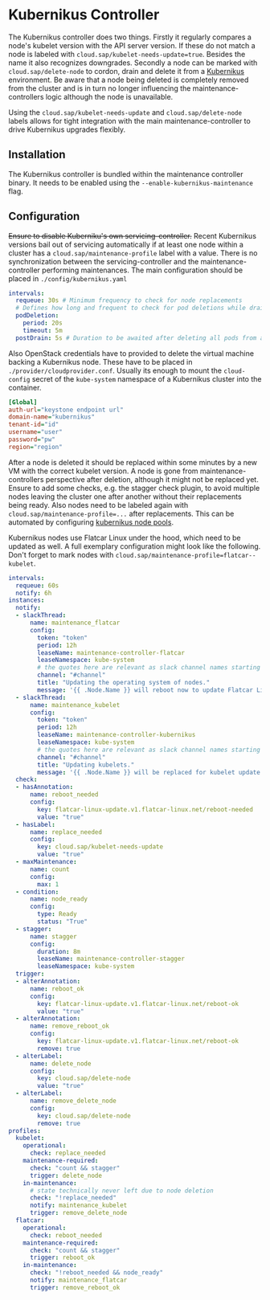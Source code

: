 # Kubernikus Controller
The Kubernikus controller does two things.
Firstly it regularly compares a node's kubelet version with the API server version.
If these do not match a node is labeled with `cloud.sap/kubelet-needs-update=true`.
Besides the name it also recognizes downgrades.
Secondly a node can be marked with `cloud.sap/delete-node` to cordon, drain and delete it from a [Kubernikus](https://github.com/sapcc/kubernikus) environment.
Be aware that a node being deleted is completely removed from the cluster and is in turn no longer influencing the maintenance-controllers logic although the node is unavailable.

Using the `cloud.sap/kubelet-needs-update` and `cloud.sap/delete-node` labels allows for tight integration with the main maintenance-controller to drive Kubernikus upgrades flexibly.

## Installation
The Kubernikus controller is bundled within the maintenance controller binary. It needs to be enabled using the `--enable-kubernikus-maintenance` flag.

## Configuration
~~Ensure to disable Kuberniku's own servicing-controller.~~
Recent Kubernikus versions bail out of servicing automatically if at least one node within a cluster has a `cloud.sap/maintenance-profile` label with a value.
There is no synchronization between the servicing-controller and the maintenance-controller performing maintenances.
The main configuration should be placed in `./config/kubernikus.yaml`
```yaml
intervals:
  requeue: 30s # Minimum frequency to check for node replacements
  # Defines how long and frequent to check for pod deletions while draining
  podDeletion:
    period: 20s
    timeout: 5m
  postDrain: 5s # Duration to be awaited after deleting all pods from a node, could help giving volume controllers enough time to unmount volumes properly, defaults to 10s
```
Also OpenStack credentials have to provided to delete the virtual machine backing a Kubernikus node.
These have to be placed in `./provider/cloudprovider.conf`.
Usually its enough to mount the `cloud-config` secret of the `kube-system` namespace of a Kubernikus cluster into the container.
```ini
[Global]
auth-url="keystone endpoint url"
domain-name="kubernikus"
tenant-id="id"
username="user"
password="pw"
region="region"
```
After a node is deleted it should be replaced within some minutes by a new VM with the correct kubelet version.
A node is gone from maintenance-controllers perspective after deletion, although it might not be replaced yet.
Ensure to add some checks, e.g. the stagger check plugin, to avoid multiple nodes leaving the cluster one after another without their replacements being ready.
Also nodes need to be labeled again with `cloud.sap/maintenance-profile=...` after replacements.
This can be automated by configuring [kubernikus node pools](https://github.com/sapcc/kubernikus/blob/master/swagger.yml#L584).

Kubernikus nodes use Flatcar Linux under the hood, which need to be updated as well.
A full exemplary configuration might look like the following.
Don't forget to mark nodes with `cloud.sap/maintenance-profile=flatcar--kubelet`.
```yaml
intervals:
  requeue: 60s
  notify: 6h
instances:
  notify:
  - slackThread:
      name: maintenance_flatcar
      config:
        token: "token"
        period: 12h
        leaseName: maintenance-controller-flatcar
        leaseNamespace: kube-system
        # the quotes here are relevant as slack channel names starting with # would render to YAML comment otherwise
        channel: "#channel"
        title: "Updating the operating system of nodes."
        message: '{{ .Node.Name }} will reboot now to update Flatcar Linux from version {{ index .Node.Labels "flatcar-linux-update.v1.flatcar-linux.net/version" }} to version {{ index .Node.Annotations "flatcar-linux-update.v1.flatcar-linux.net/new-version" }}'
  - slackThread:
      name: maintenance_kubelet
      config:
        token: "token"
        period: 12h
        leaseName: maintenance-controller-kubernikus
        leaseNamespace: kube-system
        # the quotes here are relevant as slack channel names starting with # would render to YAML comment otherwise
        channel: "#channel"
        title: "Updating kubelets."
        message: '{{ .Node.Name }} will be replaced for kubelet update.'
  check:
  - hasAnnotation:
      name: reboot_needed
      config:
        key: flatcar-linux-update.v1.flatcar-linux.net/reboot-needed
        value: "true"
  - hasLabel:
      name: replace_needed
      config:
        key: cloud.sap/kubelet-needs-update
        value: "true"
  - maxMaintenance:
      name: count
      config:
        max: 1
  - condition:
      name: node_ready
      config:
        type: Ready
        status: "True"
  - stagger:
      name: stagger
      config:
        duration: 8m
        leaseName: maintenance-controller-stagger
        leaseNamespace: kube-system
  trigger:
  - alterAnnotation:
      name: reboot_ok
      config:
        key: flatcar-linux-update.v1.flatcar-linux.net/reboot-ok
        value: "true"
  - alterAnnotation:
      name: remove_reboot_ok
      config:
        key: flatcar-linux-update.v1.flatcar-linux.net/reboot-ok
        remove: true
  - alterLabel:
      name: delete_node
      config:
        key: cloud.sap/delete-node
        value: "true"
  - alterLabel:
      name: remove_delete_node
      config:
        key: cloud.sap/delete-node
        remove: true
profiles:
  kubelet:
    operational:
      check: replace_needed
    maintenance-required:
      check: "count && stagger"
      trigger: delete_node
    in-maintenance:
      # state technically never left due to node deletion
      check: "!replace_needed"
      notify: maintenance_kubelet
      trigger: remove_delete_node
  flatcar:
    operational:
      check: reboot_needed
    maintenance-required:
      check: "count && stagger"
      trigger: reboot_ok
    in-maintenance:
      check: "!reboot_needed && node_ready"
      notify: maintenance_flatcar
      trigger: remove_reboot_ok
```
